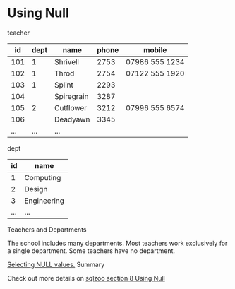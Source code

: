 # Using Null


teacher

id | dept | name | phone | mobile
--|-------|--------|------|-------
101 | 1 | Shrivell | 2753 | 07986 555 1234
102 | 1 | Throd | 2754 | 07122 555 1920
103 | 1 | Splint | 2293
104 |  | Spiregrain | 3287
105 | 2 | Cutflower | 3212 | 07996 555 6574
106 |  | Deadyawn | 3345
...|...|...

dept

id | name
---|----
1 | Computing
2 | Design
3 | Engineering
...|...


Teachers and Departments

The school includes many departments. Most teachers work exclusively for a single department. Some teachers have no department.

[Selecting NULL values.](https://sqlzoo.net/wiki/Selecting_NULL_values.)
Summary

Check out more details on [sqlzoo section 8 Using Null](https://sqlzoo.net/wiki/Using_Null)
